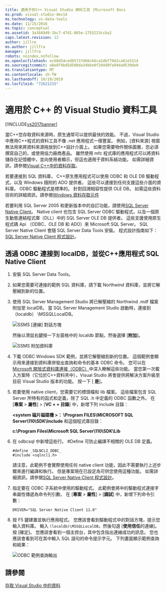 ```yaml
---
title: 適用于的C++ Visual Studio 資料工具 |Microsoft Docs
ms.prod: visual-studio-dev14
ms.technology: vs-data-tools
ms.date: 11/15/2016
ms.topic: conceptual
ms.assetid: 3a3849d9-1bc7-47d1-805e-1755223ccba2
caps.latest.revision: 12
author: jillre
ms.author: jillfra
manager: jillfra
robots: noindex,nofollow
ms.openlocfilehash: ec68d54ced85737d66c64ca2dbf7942ca81e5314
ms.sourcegitcommit: a8e8f4bd5d508da34bbe9f2d4d9fa94da0539de0
ms.translationtype: MT
ms.contentlocale: zh-TW
ms.lasthandoff: 10/19/2019
ms.locfileid: "72621215"
---
```

# <a name="visual-studio-data-tools-for-c"></a>適用於 C++ 的 Visual Studio 資料工具
[!INCLUDE[vs2017banner](../includes/vs2017banner.md)]

當C++您存取資料來源時，原生通常可以提供最快的效能。 不過，Visual Studio 中應用C++程式的資料工具不像 .net 應用程式一樣豐富。 例如，[資料來源] 視窗無法用來將資料來源拖放到C++設計介面上。 如果您需要物件關係圖層，您必須撰寫自己的，或使用協力廠商產品。  雖然使用 mfc 程式庫的應用程式可以將資料儲存在記憶體中，並向使用者顯示，但這也適用于資料系結功能。 如需詳細資訊，請參閱[Visual C++中的資料存取](https://msdn.microsoft.com/library/7wtdsdkh.aspx)。

 若要連接到 SQL 資料庫， C++原生應用程式可以使用 ODBC 和 OLE DB 驅動程式，以及 Windows 隨附的 ADO 提供者。     這些可以連接到任何支援這些介面的資料庫。 ODBC 驅動程式是標準的。 針對回溯相容性提供 OLE DB。 如需這些資料技術的詳細資訊，請參閱[Windows 資料存取元件](https://msdn.microsoft.com/library/windows/desktop/aa968814\(v=vs.85\).aspx)

 若要利用 SQL Server 2005 和更新版本中的自訂功能，請使用[SQL Server Native Client](https://msdn.microsoft.com/sqlserver/aa937733)。 Native client 也包含 SQL Server ODBC 驅動程式，以及一個原生動態連結程式庫（DLL）中的 SQL Server OLE DB 提供者。 這些支援使用原生程式碼 Api （ODBC、OLE DB 和 ADO）來 Microsoft SQL Server。  SQL Server Native Client 會隨 SQL Server Data Tools 安裝。 程式設計指南如下： [SQL Server Native Client 程式設計](https://msdn.microsoft.com/library/ms130892.aspx)。

## <a name="to-connect-to-localdb-through-odbc-and-sql-native-client-from-a-c-application"></a>透過 ODBC 連接到 localDB，並從C++應用程式 SQL Native Client

1. 安裝 SQL Server Data Tools。

2. 如果您需要可連接的範例 SQL 資料庫，請下載 Northwind 資料庫，並將它解壓縮到新的位置。

3. 使用 SQL Server Management Studio 將已解壓縮的 Northwind .mdf 檔案附加至 localDB。 當 SQL Server Management Studio 啟動時，連接到（localdb） \MSSQLLocalDB。

    ![SSMS [連線] 對話方塊](../data-tools/media/raddata-ssms-connect-dialog.png "raddata SSMS 連接對話方塊")

    然後以滑鼠右鍵按一下左窗格中的 localdb 節點，然後選擇 [**附加**]。

    ![SSMS 附加資料庫](../data-tools/media/raddata-ssms-attach-database.png "raddata SSMS 附加資料庫")

4. 下載 ODBC Windows SDK 範例，並將它解壓縮到新的位置。 這個範例會顯示用來連接到資料庫併發出查詢和命令的基本 ODBC 命令。 您可以在[Microsoft 開放式資料庫連接（ODBC）](https://msdn.microsoft.com/library/windows/desktop/ms710252\(v=vs.85\).aspx)中深入瞭解這些功能。 當您第一次載入方案時（它位於C++資料夾中），Visual Studio 將會提供將解決方案升級至目前 Visual Studio 版本的功能。 按一下 [ **是**]。

5. 若要使用 native client，您需要它的標頭檔和 lib 檔案。 這些檔案包含 SQL Server 所特有的函式和定義，除了 SQL .h 中定義的 ODBC 函數之外。 在 [**專案** > **屬性**]  >  [**VC + + 目錄**] 中，新增下列 include 目錄：

   **\<system 磁片磁碟機 >： \Program FILES\MICROSOFT SQL Server\110\SDK\Include**    和這個程式庫目錄：

   **c:\Program Files\Microsoft SQL Server\110\SDK\Lib**

6. 在 odbcsql 中新增這些行。 #Define 可防止編譯不相關的 OLE DB 定義。

   ```
   #define _SQLNCLI_ODBC_
   #include <sqlncli.h>
   ```

    請注意，此範例不會實際使用任何 native client 功能，因此不需要執行上述步驟來進行編譯和執行。 但是專案現在已設定為可供您使用這種功能。 如需詳細資訊，請參閱[SQL Server Native Client 程式設計](https://msdn.microsoft.com/library/ms130892\(v=sql.130\).aspx)。

7. 指定要在 ODBC 子系統中使用的驅動程式。 此範例會將中的驅動程式連接字串屬性傳遞為命令列引數。 在 [**專案** > **屬性**]  >  [**調試**] 中，新增下列命令引數：

   ```
   DRIVER="SQL Server Native Client 11.0"
   ```

8. 按 F5 鍵建置並執行應用程式。 您應該會看到驅動程式中的對話方塊，提示您輸入資料庫。 輸入 `(localdb)\MSSQLLocalDB`，然後勾選 [**使用信任**的連線]。 按 [確定]。 您應該會看到一個主控台，其中包含指出連線成功的訊息。 您也應該會看到可在其中輸入 SQL 語句的命令提示字元。 下列畫面顯示範例查詢和結果：

    ![ODBC 範例查詢輸出](../data-tools/media/raddata-odbc-sample-query-output.png "raddata ODBC 範例查詢輸出")

## <a name="see-also"></a>請參閱
 [存取 Visual Studio 中的資料](../data-tools/accessing-data-in-visual-studio.md)
